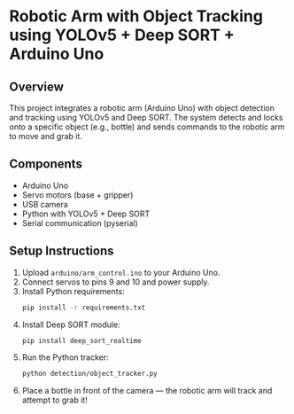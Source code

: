 # Robotic Arm with Object Tracking using YOLOv5 + Deep SORT + Arduino Uno

## Overview
This project integrates a robotic arm (Arduino Uno) with object detection and tracking using YOLOv5 and Deep SORT. The system detects and locks onto a specific object (e.g., bottle) and sends commands to the robotic arm to move and grab it.

## Components
- Arduino Uno
- Servo motors (base + gripper)
- USB camera
- Python with YOLOv5 + Deep SORT
- Serial communication (pyserial)

## Setup Instructions
1. Upload `arduino/arm_control.ino` to your Arduino Uno.
2. Connect servos to pins 9 and 10 and power supply.
3. Install Python requirements:
   ```bash
   pip install -r requirements.txt
   ```
4. Install Deep SORT module:
   ```bash
   pip install deep_sort_realtime
   ```
5. Run the Python tracker:
   ```bash
   python detection/object_tracker.py
   ```
6. Place a bottle in front of the camera — the robotic arm will track and attempt to grab it!
